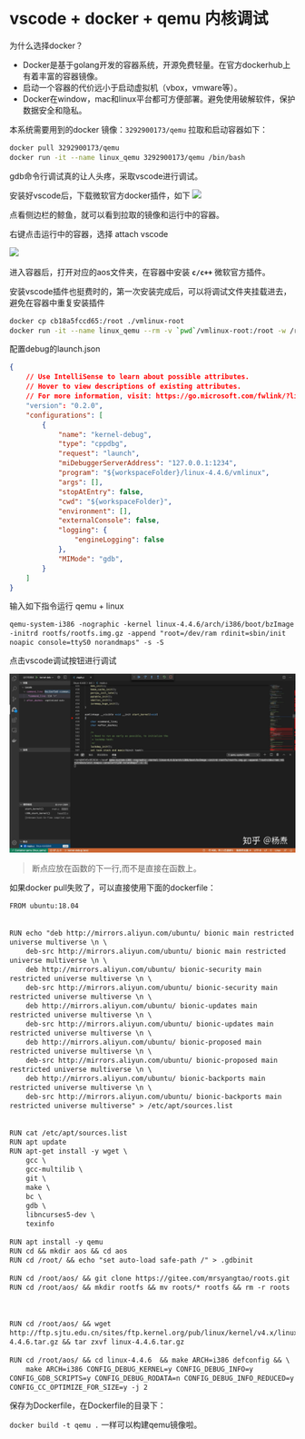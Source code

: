 # vscode + docker + qemu 内核调试

为什么选择docker？

- Docker是基于golang开发的容器系统，开源免费轻量。在官方dockerhub上有着丰富的容器镜像。
- 启动一个容器的代价远小于启动虚拟机（vbox，vmware等）。
- Docker在window，mac和linux平台都可方便部署。避免使用破解软件，保护数据安全和隐私。

本系统需要用到的docker 镜像：`3292900173/qemu` 拉取和启动容器如下：

```bash
docker pull 3292900173/qemu 
docker run -it --name linux_qemu 3292900173/qemu /bin/bash 
```

gdb命令行调试真的让人头疼，采取vscode进行调试。

安装好vscode后，下载微软官方docker插件，如下
![](https://pic1.zhimg.com/v2-755248cbab3e11409d280709fdf93eb4_r.jpg)

点看侧边栏的鲸鱼，就可以看到拉取的镜像和运行中的容器。

右键点击运行中的容器，选择 attach vscode 

![](vscode+container-1.png)

进入容器后，打开对应的aos文件夹，在容器中安装 **`c/c++`** 微软官方插件。

安装vscode插件也挺费时的，第一次安装完成后，可以将调试文件夹挂载进去，避免在容器中重复安装插件

```bash
docker cp cb18a5fccd65:/root ./vmlinux-root
docker run -it --name linux_qemu --rm -v `pwd`/vmlinux-root:/root -w /root/aos 3292900173/qemu
```


配置debug的launch.json

```json
{
    // Use IntelliSense to learn about possible attributes.
    // Hover to view descriptions of existing attributes.
    // For more information, visit: https://go.microsoft.com/fwlink/?linkid=830387
    "version": "0.2.0",
    "configurations": [
        {
            "name": "kernel-debug",
            "type": "cppdbg",
            "request": "launch",
            "miDebuggerServerAddress": "127.0.0.1:1234",
            "program": "${workspaceFolder}/linux-4.4.6/vmlinux",
            "args": [],
            "stopAtEntry": false,
            "cwd": "${workspaceFolder}",
            "environment": [],
            "externalConsole": false,
            "logging": {
                "engineLogging": false
            },
            "MIMode": "gdb",
        }
    ]
}
```

输入如下指令运行 qemu + linux

```
qemu-system-i386 -nographic -kernel linux-4.4.6/arch/i386/boot/bzImage -initrd rootfs/rootfs.img.gz -append "root=/dev/ram rdinit=sbin/init noapic console=ttyS0 norandmaps" -s -S 
```
点击vscode调试按钮进行调试

![](image/5ca995db13437.jpg)

>断点应放在函数的下一行,而不是直接在函数上。

如果docker pull失败了，可以直接使用下面的dockerfile：

```docker
FROM ubuntu:18.04


RUN echo "deb http://mirrors.aliyun.com/ubuntu/ bionic main restricted universe multiverse \n \
	deb-src http://mirrors.aliyun.com/ubuntu/ bionic main restricted universe multiverse \n \
	deb http://mirrors.aliyun.com/ubuntu/ bionic-security main restricted universe multiverse \n \
	deb-src http://mirrors.aliyun.com/ubuntu/ bionic-security main restricted universe multiverse \n \
	deb http://mirrors.aliyun.com/ubuntu/ bionic-updates main restricted universe multiverse \n \
	deb-src http://mirrors.aliyun.com/ubuntu/ bionic-updates main restricted universe multiverse \n \
	deb http://mirrors.aliyun.com/ubuntu/ bionic-proposed main restricted universe multiverse \n \
	deb-src http://mirrors.aliyun.com/ubuntu/ bionic-proposed main restricted universe multiverse \n \
	deb http://mirrors.aliyun.com/ubuntu/ bionic-backports main restricted universe multiverse \n \
	deb-src http://mirrors.aliyun.com/ubuntu/ bionic-backports main restricted universe multiverse" > /etc/apt/sources.list 


RUN cat /etc/apt/sources.list
RUN apt update 
RUN apt-get install -y wget \
    gcc \
    gcc-multilib \
    git \
    make \
    bc \
    gdb \
    libncurses5-dev \
    texinfo

RUN apt install -y qemu
RUN cd && mkdir aos && cd aos
RUN cd /root/ && echo "set auto-load safe-path /" > .gdbinit

RUN cd /root/aos/ && git clone https://gitee.com/mrsyangtao/roots.git
RUN cd /root/aos/ && mkdir rootfs && mv roots/* rootfs && rm -r roots



RUN cd /root/aos/ && wget http://ftp.sjtu.edu.cn/sites/ftp.kernel.org/pub/linux/kernel/v4.x/linux-4.4.6.tar.gz && tar zxvf linux-4.4.6.tar.gz

RUN cd /root/aos/ && cd linux-4.4.6  && make ARCH=i386 defconfig && \
    make ARCH=i386 CONFIG_DEBUG_KERNEL=y CONFIG_DEBUG_INFO=y CONFIG_GDB_SCRIPTS=y CONFIG_DEBUG_RODATA=n CONFIG_DEBUG_INFO_REDUCED=y CONFIG_CC_OPTIMIZE_FOR_SIZE=y -j 2
```         
保存为Dockerfile，在Dockerfile的目录下：

`docker build -t qemu .`
一样可以构建qemu镜像啦。
